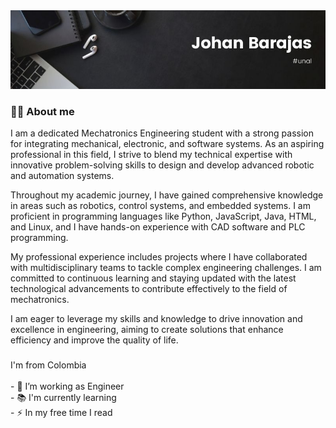 <div align="center">
  <img src="Johan Barajas.jpg" alt="My Image" />
</div>


###

<h3 align="left">👩‍💻 About me</h3>
I am a dedicated Mechatronics Engineering student with a strong passion for integrating mechanical, electronic, and software systems. As an aspiring professional in this field, I strive to blend my technical expertise with innovative problem-solving skills to design and develop advanced robotic and automation systems.

Throughout my academic journey, I have gained comprehensive knowledge in areas such as robotics, control systems, and embedded systems. I am proficient in programming languages like Python, JavaScript, Java, HTML, and Linux, and I have hands-on experience with CAD software and PLC programming.

My professional experience includes projects where I have collaborated with multidisciplinary teams to tackle complex engineering challenges. I am committed to continuous learning and staying updated with the latest technological advancements to contribute effectively to the field of mechatronics.

I am eager to leverage my skills and knowledge to drive innovation and excellence in engineering, aiming to create solutions that enhance efficiency and improve the quality of life.

###

<p align="left">I'm from Colombia <br><br>- 🔭 I’m working as Engineer <br>- 📚 I'm currently learning <br>- ⚡ In my free time I read</p>

###
